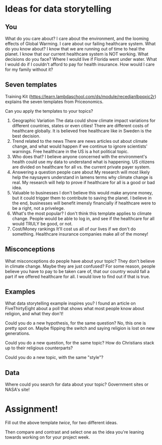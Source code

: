 # Ideas for data storytelling

## You

What do you care about?</b> 
  I care about the environment, and the looming effects of Global Warming.</b>
  I care about our failing healthcare system.
What do you know about?</b>
  I know that we are running out of time to heal the planet.</b>
  I know that our current healthcare system is NOT working. 
What decisions do you face?</b>
  Where I would live if Florida went under water.</b>
  What I would do if I couldn't afford to pay for health insurance. How would I care for my family without it?
## Seven templates

Training Kit (https://learn.lambdaschool.com/ds/module/recedjanlbpqxic2r) explains the seven templates from Priceonomics.

Can you apply the templates to your topics? 

1. Geographic Variation</b>
  The data could show climate impact variations for different countries, states or even cities!</b>
  There are different costs of healthcare globally. It is believed free healthcare like in Sweden is the best decision. 
2. Trend related to the news</b>
  There are news articles out about climate change, and what would happen if we continue to ignore scientists' warnings.</b>
  Free healthcare in the US is a hot political topic.
3. Who does that?</b>
  I believe anyone concerned with the environment's health could use my data to understand what is happening. </b>
  US citizens are divided on healthcare for all vs. the current private payer system.
4. Answering a question people care about</b>
  My research will most likely help the naysayers understand in lamens terms why climate change is real. </b>
  My research will help to prove if healthcare for all is a good or bad idea.
5. Valuable to businesses</b>
  I don't believe this would make anyone money, but it could trigger them to contribute to saving the planet.</b>
  I believe in the end, businesses will benefit imensly financially if healthcare were to be a right, not a privelege. 
6. What's the most popular?</b>
  I don't think this template applies to climate change.</b>
  People would be able to log in, and see if the healthcare for all would TRULY be good, or not. 
7. Cost/Money rankings</b>
  It'll cost us all of our lives if we don't do something. </b>
  Healthcare insurance companies make all of the money! 
## Misconceptions

What misconceptions do people have about your topic?</b>
  They don't believe in climate change. Maybe they are just confused?</b>
  For some reason, people believe you have to pay to be taken care of, that our country would fall a part if we offered healthcare for
  all. I would love to find out if that is true. 
## Examples

What data storytelling example inspires you?</b>
  I found an article on FiveThirtyEight about a poll that shows what most people know about religion, and what they don't! 

Could you do a new hypothesis, for the same question?</b>
  No, this one is pretty spot on. Maybe flipping the switch and saying religion is lost on new generations.

Could you do a new question, for the same topic?</b>
  How do Christians stack up to their religious counterparts?

Could you do a new topic, with the same "style"?
  

## Data

Where could you search for data about your topic?
  Government sites or NASA's site! 

# Assignment!

Fill out the above template *twice*, for two different ideas.

Then compare and contrast and select one as the idea you're leaning towards
working on for your project week.

